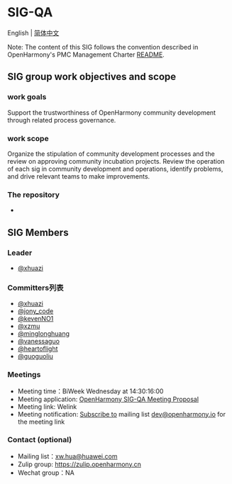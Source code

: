 # SIG-QA
English | [简体中文](./sig_QA_cn.md)

Note: The content of this SIG follows the convention described in OpenHarmony's PMC Management Charter [README](/zh/pmc.md).

## SIG group work objectives and scope

### work goals
Support the trustworthiness of OpenHarmony community development through related process governance.
### work scope
Organize the stipulation of community development processes and the review on approving community incubation projects.
Review the operation of each sig in community development and operations, identify problems, and drive relevant teams to make improvements.
### The repository 
- 


## SIG Members

### Leader
- [@xhuazi](https://gitee.com/xhuazi)

### Committers列表
- [@xhuazi](https://gitee.com/xhuazi)
- [@jony_code](https://gitee.com/jony_code)
- [@kevenNO1](https://gitee.com/kevenNO1)
- [@xzmu](https://gitee.com/xzmu)
- [@minglonghuang](https://gitee.com/minglonghuang)
- [@vanessaguo](https://gitee.com/vanessaguo)
- [@heartoflight](https://gitee.com/heartoflight)
- [@guoguoliu](https://gitee.com/guoguoliu)

### Meetings
 - Meeting time：BiWeek Wednesday at 14:30:16:00
 - Meeting application: [OpenHarmony SIG-QA Meeting Proposal](https://shimo.im/sheets/6QqqWJX99xrWWqJg/MODOC)
 - Meeting link: Welink
 - Meeting notification: [Subscribe to](https://lists.openatom.io/postorius/lists/dev.openharmony.io) mailing list dev@openharmony.io for the meeting link

### Contact (optional)

- Mailing list：xw.hua@huawei.com
- Zulip group: https://zulip.openharmony.cn
- Wechat group：NA
